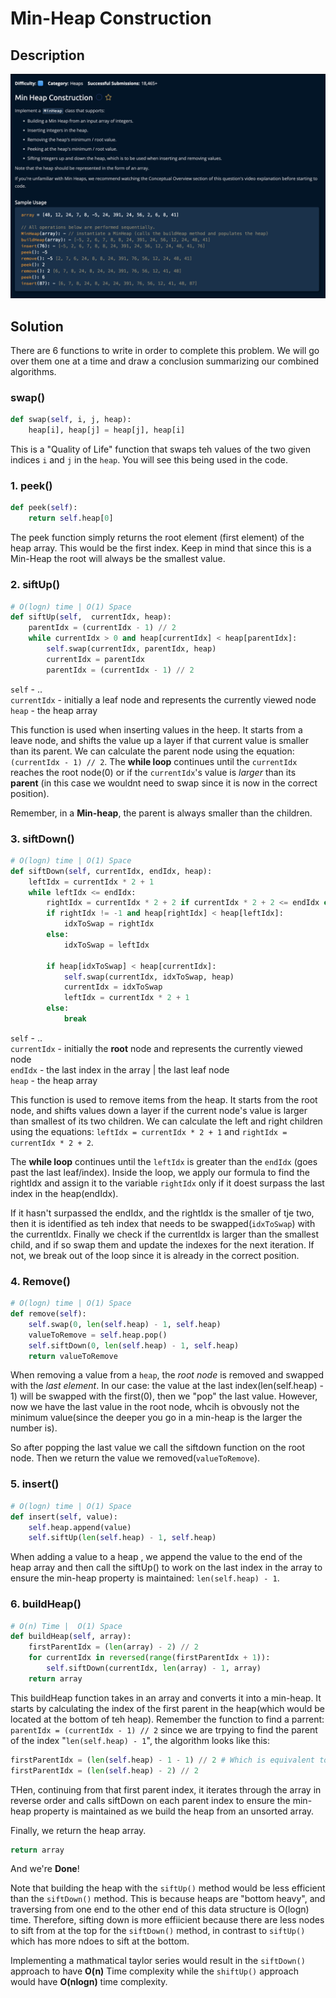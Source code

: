 # Min-Heap Construction

## Description

![description](./desc.png)

## Solution

There are 6 functions to write in order to complete this problem. We will go over them one at a time and draw a conclusion summarizing our combined algorithms.

### swap()

```py
def swap(self, i, j, heap):
    heap[i], heap[j] = heap[j], heap[i]
```

This is a "Quality of Life" function that swaps teh values of the two given indices `i` and `j` in the `heap`. You will see this being used in the code.

### 1. peek()

```py
def peek(self):
    return self.heap[0]
```

The peek function simply returns the root element (first element) of the heap array. This would be the first index. Keep in mind that since this is a Min-Heap the root will always be the smallest value.

### 2. siftUp()

```py
# O(logn) time | O(1) Space
def siftUp(self,  currentIdx, heap):
    parentIdx = (currentIdx - 1) // 2
    while currentIdx > 0 and heap[currentIdx] < heap[parentIdx]:
        self.swap(currentIdx, parentIdx, heap)
        currentIdx = parentIdx
        parentIdx = (currentIdx - 1) // 2
```

`self` - .. <br>
`currentIdx` - initially a leaf node and represents the currently viewed node <br>
`heap` - the heap array <br>

This function is used when inserting values in the heep. It starts from a leave node, and shifts the value up a layer if that current value is smaller than its parent. We can calculate the parent node using the equation: `(currentIdx - 1) // 2`. The **while loop** continues until the `currentIdx` reaches the root node(0) or if the `currentIdx`'s value is _larger_ than its **parent** (in this case we wouldnt need to swap since it is now in the correct position). <br>

Remember, in a **Min-heap**, the parent is always smaller than the children.

### 3. siftDown()

```py
# O(logn) time | O(1) Space
def siftDown(self, currentIdx, endIdx, heap):
    leftIdx = currentIdx * 2 + 1
    while leftIdx <= endIdx:
        rightIdx = currentIdx * 2 + 2 if currentIdx * 2 + 2 <= endIdx else -1
        if rightIdx != -1 and heap[rightIdx] < heap[leftIdx]:
            idxToSwap = rightIdx
        else:
            idxToSwap = leftIdx

        if heap[idxToSwap] < heap[currentIdx]:
            self.swap(currentIdx, idxToSwap, heap)
            currentIdx = idxToSwap
            leftIdx = currentIdx * 2 + 1
        else:
            break
```

`self` - .. <br>
`currentIdx` - initially the **root** node and represents the currently viewed node <br>
`endIdx` - the last index in the array | the last leaf node<br>
`heap` - the heap array <br>

This function is used to remove items from the heap. It starts from the root node, and shifts values down a layer if the current node's value is larger than smallest of its two children. We can calculate the left and right children using the equations: `leftIdx = currentIdx * 2 + 1` and `rightIdx = currentIdx * 2 + 2`. <br>

The **while loop** continues until the `leftIdx` is greater than the `endIdx` (goes past the last leaf/index). Inside the loop, we apply our formula to find the rightIdx and assign it to the variable `rightIdx` only if it doest surpass the last index in the heap(endIdx). <br>

If it hasn't surpassed the endIdx, and the rightIdx is the smaller of tje two, then it is identified as teh index that needs to be swapped(`idxToSwap`) with the currentIdx. Finally we check if the currentIdx is larger than the smallest child, and if so swap them and update the indexes for the next iteration. If not, we break out of the loop since it is already in the correct position.

### 4. Remove()

```py
# O(logn) time | O(1) Space
def remove(self):
    self.swap(0, len(self.heap) - 1, self.heap)
    valueToRemove = self.heap.pop()
    self.siftDown(0, len(self.heap) - 1, self.heap)
    return valueToRemove
```

When removing a value from a `heap`, the _root node_ is removed and swapped with the _last element_. In our case: the value at the last index(len(self.heap) - 1) will be swapped with the first(0), then we "pop" the last value. However, now we have the last value in the root node, whcih is obvously not the minimum value(since the deeper you go in a min-heap is the larger the number is). <br>

So after popping the last value we call the siftdown function on the root node. Then we return the value we removed(`valueToRemove`).

### 5. insert()

```py
# O(logn) time | O(1) Space
def insert(self, value):
    self.heap.append(value)
    self.siftUp(len(self.heap) - 1, self.heap)
```

When adding a value to a heap , we append the value to the end of the heap array and then call the siftUp() to work on the last index in the array to ensure the min-heap property is maintained: `len(self.heap) - 1`.

### 6. buildHeap()

```py
# O(n) Time |  O(1) Space
def buildHeap(self, array):
    firstParentIdx = (len(array) - 2) // 2
    for currentIdx in reversed(range(firstParentIdx + 1)):
        self.siftDown(currentIdx, len(array) - 1, array)
    return array
```

This buildHeap function takes in an array and converts it into a min-heap. It starts by calculating the index of the first parent in the heap(which would be located at the bottom of teh heap). Remember the function to find a parrent: `parentIdx = (currentIdx - 1) // 2` since we are trpying to find the parent of the index "`len(self.heap) - 1`", the algorithm looks like this:

```py
firstParentIdx = (len(self.heap) - 1 - 1) // 2 # Which is equivalent to..
firstParentIdx = (len(self.heap) - 2) // 2
```

THen, continuing from that first parent index, it iterates through the array in reverse order and calls siftDown on each parent index to ensure the min-heap property is maintained as we build the heap from an unsorted array.<br>

Finally, we return the heap array.

```py
return array
```

And we're **Done**!

Note that building the heap with the `siftUp()` method would be less efficient than the `siftDown()` method. This is because heaps are "bottom heavy", and traversing from one end to the other end of this data structure is O(logn) time. Therefore, sifting down is more effiicient because there are less nodes to sift from at the top for the `siftDown()` method, in contrast to `siftUp()` which has more ndoes to sift at the bottom. <br>

Implementing a mathmatical taylor series would result in the `siftDown()` approach to have **O(n)** Time complexity while the `shiftUp()` approach would have **O(nlogn)** time complexity.
